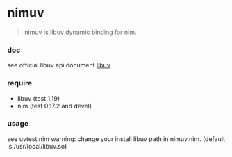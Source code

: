 # nimuv
> nimuv is libuv dynamic binding for nim.
### doc
see official libuv api document [libuv](http://docs.libuv.org/en/v1.x/api.html)
### require
- libuv (test 1.19)
- nim (test 0.17.2 and devel)
### usage
see uvtest.nim
warning: change your install libuv path in nimuv.nim. (default is /usr/local/libuv.so)